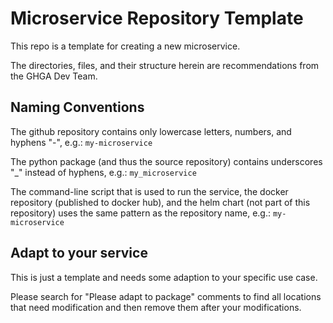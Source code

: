 # Microservice Repository Template

This repo is a template for creating a new microservice.

The directories, files, and their structure herein are recommendations
from the GHGA Dev Team.

## Naming Conventions
The github repository contains only lowercase letters, numbers, and hyphens "-",
e.g.: `my-microservice`

The python package (and thus the source repository) contains underscores "_"
instead of hyphens, e.g.: `my_microservice`

The command-line script that is used to run the service, the docker repository
(published to docker hub), and the helm chart (not part of this repository) uses the
same pattern as the repository name, e.g.: `my-microservice`
## Adapt to your service
This is just a template and needs some adaption to your specific use case.

Please search for "Please adapt to package" comments to find all locations
that need modification and then remove them after your modifications.
